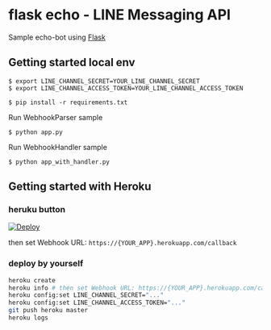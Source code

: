 # flask echo - LINE Messaging API

Sample echo-bot using [Flask](http://flask.pocoo.org/)

## Getting started local env

```
$ export LINE_CHANNEL_SECRET=YOUR_LINE_CHANNEL_SECRET
$ export LINE_CHANNEL_ACCESS_TOKEN=YOUR_LINE_CHANNEL_ACCESS_TOKEN

$ pip install -r requirements.txt
```

Run WebhookParser sample

```
$ python app.py
```

Run WebhookHandler sample

```
$ python app_with_handler.py
```

## Getting started with Heroku

### heruku button

[![Deploy](https://www.herokucdn.com/deploy/button.svg)](https://heroku.com/deploy?template=https://github.com/kpofw/line-bot-sdk-python)

then set Webhook URL: `https://{YOUR_APP}.herokuapp.com/callback`

### deploy by yourself

```sh
heroku create
heroku info # then set Webhook URL: https://{YOUR_APP}.herokuapp.com/callback
heroku config:set LINE_CHANNEL_SECRET="..."
heroku config:set LINE_CHANNEL_ACCESS_TOKEN="..."
git push heroku master
heroku logs
```
